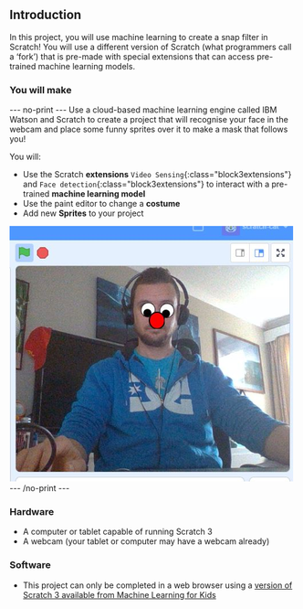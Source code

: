 ## Introduction

In this project, you will use machine learning to create a snap filter in Scratch! You will use a different version of Scratch (what programmers call a ‘fork’) that is pre-made with special extensions that can access pre-trained machine learning models.

### You will make

--- no-print ---
Use a cloud-based machine learning engine called IBM Watson and Scratch to create a project that will recognise your face in the webcam and place some funny sprites over it to make a mask that follows you!

You will:

+ Use the Scratch **extensions** `Video Sensing`{:class="block3extensions"} and `Face detection`{:class="block3extensions"} to interact with a pre-trained **machine learning model**
+ Use the paint editor to change a **costume**
+ Add new **Sprites** to your project

![image showing Scratch stage with funny mask overlay](images/ML-FR-Demo.JPG)
--- /no-print ---

### Hardware

+ A computer or tablet capable of running Scratch 3
+ A webcam (your tablet or computer may have a webcam already)

### Software

+ This project can only be completed in a web browser using a [version of Scratch 3 available from Machine Learning for Kids](https://machinelearningforkids.co.uk/scratch3/)

